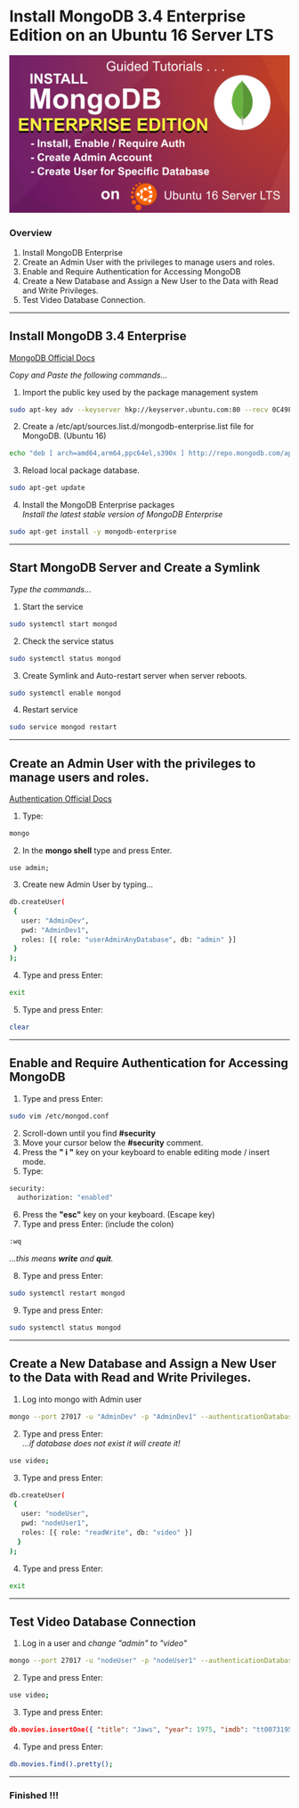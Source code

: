 # Install MongoDB 3.4 Enterprise Edition on an Ubuntu 16 Server LTS 

![](07-mongodb-enterprise.png)

### Overview
1. Install MongoDB Enterprise
2. Create an Admin User with the privileges to manage users and roles.
3. Enable and Require Authentication for Accessing MongoDB
4. Create a New Database and Assign a New User to the Data with Read and Write Privileges.
5. Test Video Database Connection.

---
## Install MongoDB 3.4 Enterprise

[MongoDB Official Docs](https://docs.mongodb.com/v3.4/tutorial/install-mongodb-enterprise-on-ubuntu/)

_Copy and Paste the following commands..._

1. Import the public key used by the package management system
```bash
sudo apt-key adv --keyserver hkp://keyserver.ubuntu.com:80 --recv 0C49F3730359A14518585931BC711F9BA15703C6
```
2. Create a /etc/apt/sources.list.d/mongodb-enterprise.list file for MongoDB. (Ubuntu 16)
```bash
echo "deb [ arch=amd64,arm64,ppc64el,s390x ] http://repo.mongodb.com/apt/ubuntu xenial/mongodb-enterprise/3.4 multiverse" | sudo tee /etc/apt/sources.list.d/mongodb-enterprise.list
```
3. Reload local package database.
```bash
sudo apt-get update
```
4. Install the MongoDB Enterprise packages<br />
_Install the latest stable version of MongoDB Enterprise_
```bash
sudo apt-get install -y mongodb-enterprise
```
---
## Start MongoDB Server and Create a Symlink

_Type the commands..._

1. Start the service
```bash
sudo systemctl start mongod
```
2. Check the service status
```bash
sudo systemctl status mongod
```
3. Create Symlink and Auto-restart server when server reboots.
```bash
sudo systemctl enable mongod
```
4. Restart service
```bash
sudo service mongod restart
```
---
## Create an Admin User with the privileges to manage users and roles.

[Authentication Official Docs](https://docs.mongodb.com/manual/tutorial/enable-authentication/)

1. Type:
```bash
mongo
```
2. In the **mongo shell** type and press Enter.
```shell
use admin;
```
3. Create new Admin User by typing...
```bash
db.createUser(
 {
   user: "AdminDev",
   pwd: "AdminDev1",
   roles: [{ role: "userAdminAnyDatabase", db: "admin" }]
 }
);
```
4. Type and press Enter:
```bash
exit 
```

5.  Type and press Enter:
```bash
clear
```

---
## Enable and Require Authentication for Accessing MongoDB

1. Type and press Enter:
```bash
sudo vim /etc/mongod.conf
```
2. Scroll-down until you find **#security**
3. Move your cursor below the **#security** comment.
4. Press the **" i "** key on your keyboard to enable editing mode / insert mode.
5. Type:
```bash
security:
  authorization: "enabled"
```
6. Press the **"esc"** key on your keyboard. (Escape key)
7. Type and press Enter: (include the colon)
```bash
:wq
```
_...this means **write** and **quit**._

8. Type and press Enter:
```bash
sudo systemctl restart mongod
```
9. Type and press Enter:
```bash
sudo systemctl status mongod
```

---
## Create a New Database and Assign a New User to the Data with Read and Write Privileges.

1. Log into mongo with Admin user
```bash
mongo --port 27017 -u "AdminDev" -p "AdminDev1" --authenticationDatabase "admin"
```

2. Type and press Enter: <br />
_...if database does not exist it will create it!_
```bash
use video;
```

3. Type and press Enter:
```bash
db.createUser(
 {
   user: "nodeUser",
   pwd: "nodeUser1",
   roles: [{ role: "readWrite", db: "video" }]
  }
);
```

4. Type and press Enter:
```bash
exit
```
---
## Test Video Database Connection

1. Log in a user and _change "admin" to "video"_
```bash
mongo --port 27017 -u "nodeUser" -p "nodeUser1" --authenticationDatabase "video"
```

2. Type and press Enter:
```bash
use video;
```

3. Type and press Enter:
```json
db.movies.insertOne({ "title": "Jaws", "year": 1975, "imdb": "tt0073195" });
```
4. Type and press Enter:
```bash
db.movies.find().pretty();
```
---
### Finished !!!
